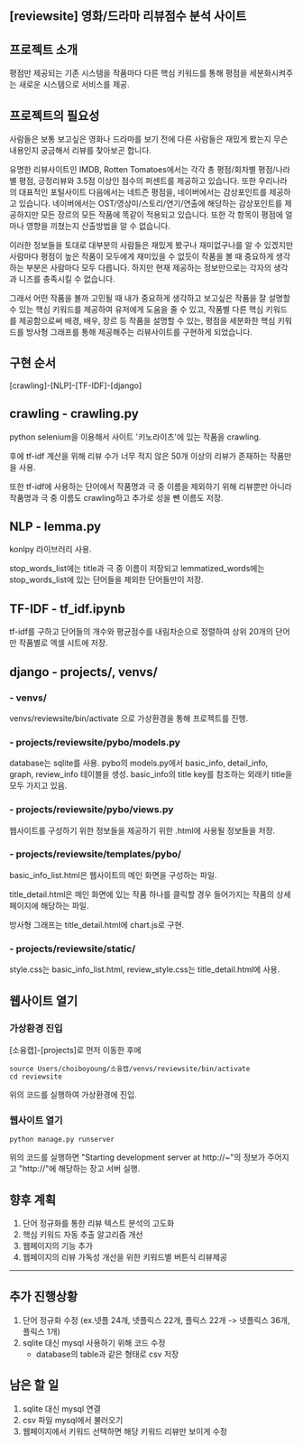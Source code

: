 ## [reviewsite] 영화/드라마 리뷰점수 분석 사이트

## 프로젝트 소개
평점만 제공되는 기존 시스템을 작품마다 다른 핵심 키워드를 통해 평점을 세분화시켜주는 새로운 시스템으로 서비스를 제공.

## 프로젝트의 필요성
사람들은 보통 보고싶은 영화나 드라마를 보기 전에 다른 사람들은 재밌게 봤는지 무슨 내용인지 궁금해서 리뷰를 찾아보곤 합니다.

유명한 리뷰사이트인 IMDB, Rotten Tomatoes에서는 각각 총 평점/회차별 평점/나라별 평점, 긍정리뷰와 3.5점 이상인 점수의 퍼센트를 제공하고 있습니다. 또한 우리나라의 대표적인 포털사이트 다음에서는 네트즌 평점을, 네이버에서는 감상포인트를 제공하고 있습니다. 네이버에서는 OST/영상미/스토리/연기/연출에 해당하는 감상포인트를 제공하지만 모든 장르의 모든 작품에 똑같이 적용되고 있습니다. 또한 각 항목이 평점에 얼마나 영향을 끼쳤는지 산출방법을 알 수 없습니다.

이러한 정보들을 토대로 대부분의 사람들은 재밌게 봤구나 재미없구나를 알 수 있겠지만 사람마다 평점이 높은 작품이 모두에게 재미있을 수 없듯이 작품을 볼 때 중요하게 생각하는 부분은 사람마다 모두 다릅니다. 하지만 현재 제공하는 정보만으로는 각자의 생각과 니즈를 충족시킬 수 없습니다.

그래서 어떤 작품을 볼까 고민될 때 내가 중요하게 생각하고 보고싶은 작품을 잘 설명할 수 있는 핵심 키워드를 제공하여 유저에게 도움을 줄 수 있고, 작품별 다른 핵심 키워드를 제공함으로써 배경, 배우, 장르 등 작품을 설명할 수 있는, 평점을 세분화한 핵심 키워드를 방사형 그래프를 통해 제공해주는 리뷰사이트를 구현하게 되었습니다.

## 구현 순서
[crawling]-[NLP]-[TF-IDF]-[django]

## crawling - crawling.py
python selenium을 이용해서 사이트 '키노라이츠'에 있는 작품을 crawling.

후에 tf-idf 계산을 위해 리뷰 수가 너무 적지 않은 50개 이상의 리뷰가 존재하는 작품만을 사용.

또한 tf-idf에 사용하는 단어에서 작품명과 극 중 이름을 제외하기 위해 리뷰뿐만 아니라 작품명과 극 중 이름도 crawling하고 추가로 성을 뺀 이름도 저장.

## NLP - lemma.py
konlpy 라이브러리 사용.

stop_words_list에는 title과 극 중 이름이 저장되고 lemmatized_words에는 stop_words_list에 있는 단어들을 제외한 단어들만이 저장.

## TF-IDF - tf_idf.ipynb
tf-idf를 구하고 단어들의 개수와 평균점수를 내림차순으로 정렬하여 상위 20개의 단어만 작품별로 엑셀 시트에 저장.

## django - projects/, venvs/
### - venvs/

venvs/reviewsite/bin/activate 으로 가상환경을 통해 프로젝트를 진행.

### - projects/reviewsite/pybo/models.py

database는 sqlite를 사용. pybo의 models.py에서 basic_info, detail_info, graph, review_info 테이블을 생성. basic_info의 title key를 참조하는 외래키 title을 모두 가지고 있음.

### - projects/reviewsite/pybo/views.py
웹사이트를 구성하기 위한 정보들을 제공하기 위한 .html에 사용될 정보들을 저장.

### - projects/reviewsite/templates/pybo/
basic_info_list.html은 웹사이트의 메인 화면을 구성하는 파일.

title_detail.html은 메인 화면에 있는 작품 하나를 클릭할 경우 들어가지는 작품의 상세페이지에 해당하는 파일.

방사형 그래프는 title_detail.html에 chart.js로 구현.

### - projects/reviewsite/static/
style.css는 basic_info_list.html, review_style.css는 title_detail.html에 사용.

## 웹사이트 열기

### 가상환경 진입
[소융캡]-[projects]로 먼저 이동한 후에

    source Users/choiboyoung/소융캡/venvs/reviewsite/bin/activate
    cd reviewsite

위의 코드를 실행하여 가상환경에 진입.
### 웹사이트 열기

    python manage.py runserver

위의 코드를 실행하면 "Starting development server at http://~"의 정보가 주어지고 "http://"에 해당하는 장고 서버 실행.

## 향후 계획
1. 단어 정규화를 통한 리뷰 텍스트 분석의 고도화
2. 핵심 키워드 자동 추출 알고리즘 개선
3. 웹페이지의 기능 추가
4. 웹페이지의 리뷰 가독성 개선을 위한 키워드별 버튼식 리뷰제공

-----------------------

## 추가 진행상황
1. 단어 정규화 수정 (ex.넷플 24개, 넷플릭스 22개, 플릭스 22개 -> 넷플릭스 36개, 플릭스 1개)
2. sqlite 대신 mysql 사용하기 위해 코드 수정
   - database의 table과 같은 형태로 csv 저장

## 남은 할 일
1. sqlite 대신 mysql 연결
2. csv 파일 mysql에서 불러오기
3. 웹페이지에서 키워드 선택하면 해당 키워드 리뷰만 보이게 수정
